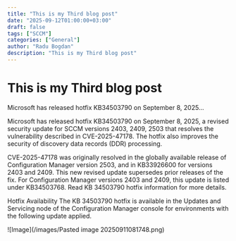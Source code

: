 ```yaml
---
title: "This is my Third blog post"
date: "2025-09-12T01:00:00+03:00"
draft: false
tags: ["SCCM"]
categories: ["General"]
author: "Radu Bogdan"
description: "This is my Third blog post"
---
```


# This is my Third blog post

Microsoft has released hotfix KB34503790 on September 8, 2025...

Microsoft has released hotfix KB34503790 on September 8, 2025, a revised security update for SCCM versions 2403, 2409, 2503 that resolves the vulnerability described in CVE-2025-47178. The hotfix also improves the security of discovery data records (DDR) processing.

CVE-2025-47178 was originally resolved in the globally available release of Configuration Manager version 2503, and in KB33926600 for versions 2403 and 2409. This new revised update supersedes prior releases of the fix. For Configuration Manager versions 2403 and 2409, this update is listed under KB34503768. Read KB 34503790 hotfix information for more details.

Hotfix Availability
The KB 34503790 hotfix is available in the Updates and Servicing node of the Configuration Manager console for environments with the following update applied.

![Image](/images/Pasted image 20250911081748.png)

